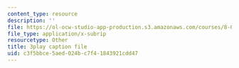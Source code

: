 ```yaml
---
content_type: resource
description: ''
file: https://ol-ocw-studio-app-production.s3.amazonaws.com/courses/8-01sc-classical-mechanics-fall-2016/c3f5bbce5aed024bc7f41843921cdd47_mHVnpuhfpvI.srt
file_type: application/x-subrip
resourcetype: Other
title: 3play caption file
uid: c3f5bbce-5aed-024b-c7f4-1843921cdd47
---
```

